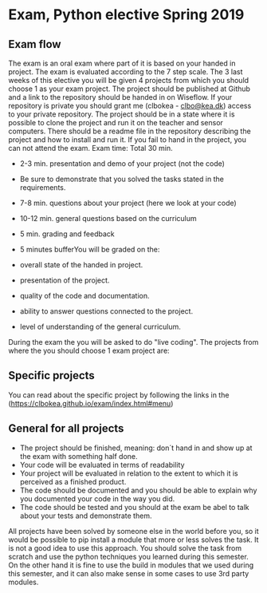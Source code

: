 # Exam, Python elective Spring 2019
## Exam flow
The exam is an oral exam where part of it is based on your handed in project. The exam is evaluated according to the 7 step scale.
The 3 last weeks of this elective you will be given 4 projects from which you should choose 1 as your exam project.
The project should be published at Github and a link to the repository should be handed in on Wiseflow. If your repository is private you should grant me (clbokea - clbo@kea.dk) access to your private repository. 
The project should be in a state where it is possible to clone the project and run it on the teacher and sensor computers. There should be a readme file in the repository describing the project and how to install and run it. 
If you fail to hand in the project, you can not attend the exam. 
Exam time: Total 30 min.
 
* 2-3 min. presentation and demo of your project (not the code)  
* Be sure to demonstrate that you solved the tasks stated in the requirements.  


* 7-8 min. questions about your project (here we look at your code)
* 10-12 min. general questions based on the curriculum
* 5 min. grading and feedback
* 5 minutes bufferYou will be graded on the:
 
* overall state of the handed in project. 
* presentation of the project. 
* quality of the code and documentation. 
* ability to answer questions connected to the project. 
* level of understanding of the general curriculum.  

During the exam the you will be asked to do "live coding".
The projects from where the you should choose 1 exam project are:
## Specific projects
You can read about the specific project by following the links in the (https://clbokea.github.io/exam/index.html#menu)
## General for all projects
 
* The project should be finished, meaning: don´t hand in and show up at the exam with something half done.  
* Your code will be evaluated in terms of readability 
* Your project will be evaluated in relation to the extent to which it is perceived as a finished product.  
* The code should be documented and you should be able to explain why you documented your code in the way you did. 
* The code should be tested and you should at the exam be abel to talk about your tests and demonstrate them.  

 All projects have been solved by someone else in the world before you, so it would be possible to pip install a module that more or less solves the task. It is not a good idea to use this approach. You should solve the task from scratch and use the python techniques you learned during this semester. On the other hand it is fine to use the build in modules that we used during this semester, and it can also make sense in some cases to use 3rd party modules.
